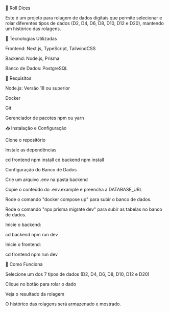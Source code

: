 🎲 Roll Dices

Este é um projeto para rolagem de dados digitais que permite selecionar e rolar diferentes tipos de dados (D2, D4, D6, D8, D10, D12 e D20), mantendo um histórico das rolagens.

🚀 Tecnologias Utilizadas

Frontend: Next.js, TypeScript, TailwindCSS

Backend: Node.js, Prisma

Banco de Dados: PostgreSQL

📌 Requisitos

Node.js: Versão 18 ou superior

Docker

Git

Gerenciador de pacotes npm ou yarn

📥 Instalação e Configuração

Clone o repositório

Instale as dependências

cd frontend
npm install
cd backend
npm install

Configuração do Banco de Dados

Crie um arquivo .env na pasta backend

Copie o conteúdo do .env.example e preencha a DATABASE_URL

Rode o comando "docker compose up" para subir o banco de dados.

Rode o comando "npx prisma migrate dev" para subir as tabelas no banco de dados.

Inicie o backend:

cd backend
npm run dev

Inicie o frontend:

cd frontend
npm run dev

🎲 Como Funciona

Selecione um dos 7 tipos de dados (D2, D4, D6, D8, D10, D12 e D20)

Clique no botão para rolar o dado

Veja o resultado da rolagem

O histórico das rolagens será armazenado e mostrado.
